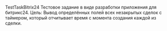 TestTaskBitrix24
Тестовое задание в виде разработки приложения для битрикс24.
Цель: Вывод определённых полей всех незакрытых сделок с таймером, который отчитывает время с момента создания каждой из сделки.